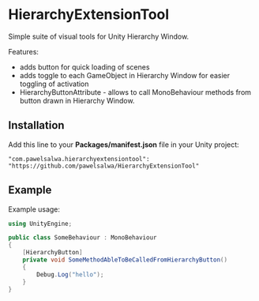 # HierarchyExtensionTool
Simple suite of visual tools for Unity Hierarchy Window.

Features:
- adds button for quick loading of scenes
- adds toggle to each GameObject in Hierarchy Window for easier toggling of activation
- HierarchyButtonAttribute - allows to call MonoBehaviour methods from button drawn in Hierarchy Window. 

## Installation
Add this line to your **Packages/manifest.json** file in your Unity project:
```
"com.pawelsalwa.hierarchyextensiontool": "https://github.com/pawelsalwa/HierarchyExtensionTool"
```
## Example
Example usage:
```csharp
using UnityEngine;

public class SomeBehaviour : MonoBehaviour
{
    [HierarchyButton]
    private void SomeMethodAbleToBeCalledFromHierarchyButton()
    {
        Debug.Log("hello");        
    }        
}
```